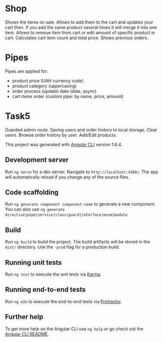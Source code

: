 # Shop
Shows the items on sale. Allows to add them to the cart and updates your cart then. If you add the same product several times it will merge it into one item. 
Allows to remove item from cart or edit amount of specific product in cart. Calculates cart item count and total price. Shows previous orders.

# Pipes
Pipes are applied for:
- product price (UAH currency code)
- product category (uppercasing)
- order process (update) date (date, async)
- cart items order (custom pipe: by name, price, amount)

# Task5
Guarded admin route.
Saving users and order history to local storage.
Clear users.
Browse order history by user.
Add/Edit products.

This project was generated with [Angular CLI](https://github.com/angular/angular-cli) version 1.6.4.

## Development server

Run `ng serve` for a dev server. Navigate to `http://localhost:4200/`. The app will automatically reload if you change any of the source files.

## Code scaffolding

Run `ng generate component component-name` to generate a new component. You can also use `ng generate directive|pipe|service|class|guard|interface|enum|module`.

## Build

Run `ng build` to build the project. The build artifacts will be stored in the `dist/` directory. Use the `-prod` flag for a production build.

## Running unit tests

Run `ng test` to execute the unit tests via [Karma](https://karma-runner.github.io).

## Running end-to-end tests

Run `ng e2e` to execute the end-to-end tests via [Protractor](http://www.protractortest.org/).

## Further help

To get more help on the Angular CLI use `ng help` or go check out the [Angular CLI README](https://github.com/angular/angular-cli/blob/master/README.md).
